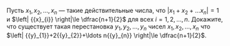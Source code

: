 Пусть ${{x}_{1}},{{x}_{2}},\ldots ,{{x}_{n}}$ — такие действительные числа, что $\left| {{x}_{1}}+{{x}_{2}}+\ldots {{x}_{n}} \right|=1$ и  $\left| {{x}_{i}} \right|\le \dfrac{n+1}{2}$  для всех $i=1,2,\ldots ,n$. Докажите, что существует такая перестановка ${{y}_{1}},{{y}_{2}},\ldots ,{{y}_{n}}$  чисел ${{x}_{1}},{{x}_{2}},\ldots ,{{x}_{n}}$ что $\left| {{y}_{1}}+2{{y}_{2}}+\ldots n{{y}_{n}} \right|\le \dfrac{n+1}{2}$.